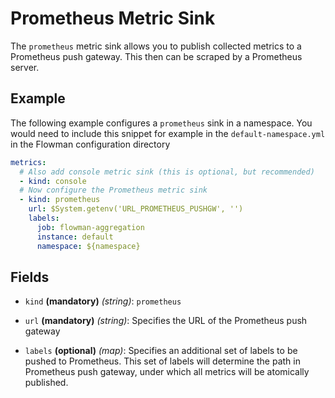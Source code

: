 # Prometheus Metric Sink

The `prometheus` metric sink allows you to publish collected metrics to a Prometheus push gateway. This then can
be scraped by a Prometheus server.


## Example
The following example configures a `prometheus` sink in a namespace. You would need to include this snippet
for example in the `default-namespace.yml` in the Flowman configuration directory

```yaml
metrics:
  # Also add console metric sink (this is optional, but recommended)  
  - kind: console  
  # Now configure the Prometheus metric sink 
  - kind: prometheus
    url: $System.getenv('URL_PROMETHEUS_PUSHGW', '')
    labels:
      job: flowman-aggregation
      instance: default
      namespace: ${namespace}
```

## Fields

* `kind` **(mandatory)** *(string)*: `prometheus`

* `url` **(mandatory)** *(string)*:  Specifies the URL of the Prometheus push gateway

* `labels` **(optional)** *(map)*: Specifies an additional set of labels to be pushed to Prometheus. This set
of labels will determine the path in Prometheus push gateway, under which all metrics will be atomically published.
